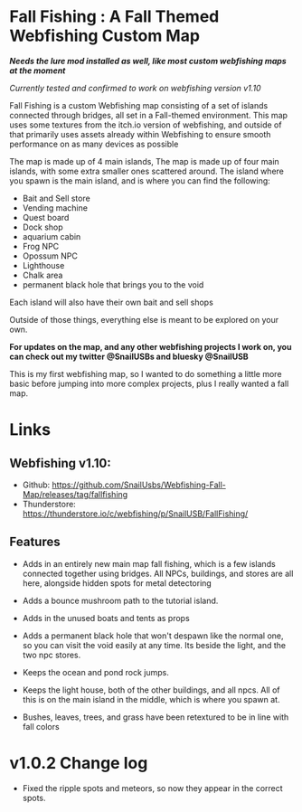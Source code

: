 # Fall Fishing : A Fall Themed Webfishing Custom Map
***Needs the lure mod installed as well, like most custom webfishing maps at the moment***

*Currently tested and confirmed to work on webfishing version v1.10*

Fall Fishing is a custom Webfishing map consisting of a set of islands connected through bridges, all set in a Fall-themed environment. This map uses some textures from the itch.io version of webfishing, and outside of that primarily uses assets already within Webfishing to ensure smooth performance on as many devices as possible 

The map is made up of 4 main islands, The map is made up of four main islands, with some extra smaller ones scattered around. The island where you spawn is the main island, and is where you can find the following:
- Bait and Sell store
- Vending machine
- Quest board
- Dock shop
- aquarium cabin
- Frog NPC
- Opossum NPC
- Lighthouse
- Chalk area
- permanent black hole that brings you to the void

Each island will also have their own bait and sell shops

Outside of those things, everything else is meant to be explored on your own.

**For updates on the map, and any other webfishing projects I work on, you can check out my twitter @SnailUSBs and bluesky @SnailUSB** 

This is my first webfishing map, so I wanted to do something a little more basic before jumping into more complex projects, plus I really wanted a fall map. 

# Links
## Webfishing v1.10:
- Github: https://github.com/SnailUsbs/Webfishing-Fall-Map/releases/tag/fallfishing
- Thunderstore: https://thunderstore.io/c/webfishing/p/SnailUSB/FallFishing/

## Features
- Adds in an entirely new main map fall fishing, which is a few islands connected together using bridges. All NPCs, buildings, and stores are all here, alongside hidden spots for metal detectoring

- Adds a bounce mushroom path to the tutorial island.

- Adds in the unused boats and tents as props

- Adds a permanent black hole that won't despawn like the normal one, so you can visit the void easily at any time. Its beside the light, and the two npc stores. 

- Keeps the ocean and pond rock jumps.

- Keeps the light house, both of the other buildings, and all npcs. All of this is on the main island in the middle, which is where you spawn at. 

- Bushes, leaves, trees, and grass have been retextured to be in line with fall colors

# v1.0.2 Change log
- Fixed the ripple spots and meteors, so now they appear in the correct spots.
